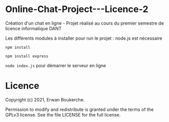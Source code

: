 # Online-Chat-Project---Licence-2
Création d'un chat en ligne - Projet réalisé au cours du premier semestre de licence informatique DANT

Les différents modules à installer pour run le projet : 
node.js est nécessaire

`npm install`

`npm install express`

`node index.js` pour démarrer le serveur en ligne

# Licence
Copyright (c) 2021, Erwan Boukerche.

Permission to modify and redistribute is granted under the terms of the GPLv3 license. See the file LICENSE for the full license.
